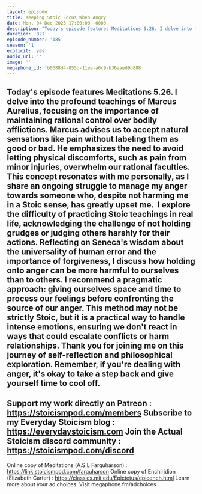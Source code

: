 ```yaml
---
layout: episode
title: Keeping Stoic Focus When Angry
date: Mon, 04 Dec 2023 17:00:00 -0000
description: "Today's episode features Meditations 5.26. I delve into the profound teachings of Marcus Aurelius, focusing on the importance of maintaining rational control over bodily afflictions. Marcus advises us to accept natural sensations like pain without labeling them as good or bad. He emphasizes the need to avoid letting physical discomforts, such as pain from minor injuries, overwhelm our rational faculties. This concept resonates with me personally, as I share an ongoing struggle to manage my anger towards someone who, despite not harming me in a Stoic sense, has greatly upset me.\_\nI explore the difficulty of practicing Stoic teachings in real life, acknowledging the challenge of not holding grudges or judging others harshly for their actions. Reflecting on Seneca's wisdom about the universality of human error and the importance of forgiveness, I discuss how holding onto anger can be more harmful to ourselves than to others. I recommend a pragmatic approach: giving ourselves space and time to process our feelings before confronting the source of our anger. This method may not be strictly Stoic, but it is a practical way to handle intense emotions, ensuring we don't react in ways that could escalate conflicts or harm relationships.\nThank you for joining me on this journey of self-reflection and philosophical exploration. Remember, if you're dealing with anger, it's okay to take a step back and give yourself time to cool off.\n--\nSupport my work directly on Patreon : https://stoicismpod.com/members\nSubscribe to my Everyday Stoicism blog : https://everydaystoicism.com\nJoin the Actual Stoicism discord community : https://stoicismpod.com/discord\n--\nOnline copy of Meditations (A.S.L Farquharson) : https://link.stoicismpod.com/farquharson\nOnline copy of Enchiridion (Elizabeth Carter) : https://classics.mit.edu/Epictetus/epicench.html\nLearn more about your ad choices. Visit megaphone.fm/adchoices"
duration: '821'
episode_number: '185'
season: '1'
explicit: 'yes'
audio_url: ''
image: ''
megaphone_id: fb0688d4-855d-11ee-a6c9-b36aaed9d888
---
```


Today's episode features Meditations 5.26. I delve into the profound teachings of Marcus Aurelius, focusing on the importance of maintaining rational control over bodily afflictions. Marcus advises us to accept natural sensations like pain without labeling them as good or bad. He emphasizes the need to avoid letting physical discomforts, such as pain from minor injuries, overwhelm our rational faculties. This concept resonates with me personally, as I share an ongoing struggle to manage my anger towards someone who, despite not harming me in a Stoic sense, has greatly upset me. 
I explore the difficulty of practicing Stoic teachings in real life, acknowledging the challenge of not holding grudges or judging others harshly for their actions. Reflecting on Seneca's wisdom about the universality of human error and the importance of forgiveness, I discuss how holding onto anger can be more harmful to ourselves than to others. I recommend a pragmatic approach: giving ourselves space and time to process our feelings before confronting the source of our anger. This method may not be strictly Stoic, but it is a practical way to handle intense emotions, ensuring we don't react in ways that could escalate conflicts or harm relationships.
Thank you for joining me on this journey of self-reflection and philosophical exploration. Remember, if you're dealing with anger, it's okay to take a step back and give yourself time to cool off.
--
Support my work directly on Patreon : https://stoicismpod.com/members
Subscribe to my Everyday Stoicism blog : https://everydaystoicism.com
Join the Actual Stoicism discord community : https://stoicismpod.com/discord
--
Online copy of Meditations (A.S.L Farquharson) : https://link.stoicismpod.com/farquharson
Online copy of Enchiridion (Elizabeth Carter) : https://classics.mit.edu/Epictetus/epicench.html
Learn more about your ad choices. Visit megaphone.fm/adchoices